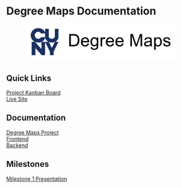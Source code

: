 # Degree Maps Documentation

<p align="center">
  <a href="https://venus.cs.qc.cuny.edu/~dmap/">
    <img src="readme-logo.png" alt="Degree Maps logo" width="80%">
  </a>
</p>


## Quick Links
[Project Kanban Board](https://github.com/orgs/cunymap/projects)  
[Live Site](https://venus.cs.qc.cuny.edu/~dmap/)  

## Documentation

[Degree Maps Project](project.md)  
[Frontend](https://github.com/cunymap/qmap-documentation/tree/master/frontend)  
[Backend](https://github.com/cunymap/qmap-documentation/tree/master/backend)

## Milestones

[Milestone 1 Presentation](Milestone1.pdf)
